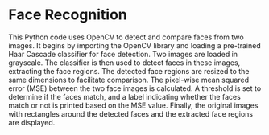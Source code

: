 # Face Recognition

This Python code uses OpenCV to detect and compare faces from two images. 
It begins by importing the OpenCV library and loading a pre-trained Haar Cascade classifier for face detection. 
Two images are loaded in grayscale. The classifier is then used to detect faces in these images, extracting the face regions. 
The detected face regions are resized to the same dimensions to facilitate comparison. The pixel-wise mean squared error (MSE) between the two face images is calculated. 
A threshold is set to determine if the faces match, and a label indicating whether the faces match or not is printed based on the MSE value. 
Finally, the original images with rectangles around the detected faces and the extracted face regions are displayed.
